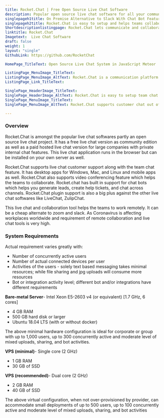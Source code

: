 ```yaml
---
title: Rocket.Chat | Free Open Source Live Chat Software
description: Popular open source live chat software for all your communication needs. Improve your communication with customers based on analytics provided out of box.
singlepageh1title: On Premise Alternative to Slack With Chat Bot Features.
singlepageh2title: Rocket.Chat is easy to setup and helps teams collaborate and provide live support. Improve transparency by centralizing internal and external communications.
Shortdescriptionlistingpage: Rocket.Chat lets communicate and collaborate with your team, share files, chat in real-time, or switch to video/audio conferencing.
linktitle: Rocket.Chat
Imagetext:  Live Chat Software 
draft: false
weight: 1
layout: "single"
GithubLink: https://github.com/RocketChat

HomePage_TitleText: Open Source Live Chat System in JavaScript Meteor

ListingPage_MenuImage_TitleText: 
ListingPage_MenuImage_AltText: Rocket.Chat is a communication platform for teams
ListingPage_Link_TitleText: 

SinglePage_HeaderImage_TitleText: 
SinglePage_HeaderImage_AltText: Rocket.Chat is easy to setup team chat application
SinglePage_MenuImage_TitleText: 
SinglePage_MenuImage_AltText: Rocket.Chat supports customer chat out of box

---
```

### **Overview**

Rocket.Chat is amongst the popular live chat softwares partly an open source live chat project. It has a free live chat version as community edition as well as a paid hosted live chat version for large companies with private internal chat features. This live chat application runs in the browser but can be installed on your own server as well.

Rocket.Chat supports live chat customer support along with the team chat feature. It has desktop apps for Windows, Mac, and Linux and mobile apps as well. Rocket.Chat also supports video conferencing feature which helps the teams to collaborate. Rocket.chat has built in support for chat bots which helps you generate leads, create help tickets, and chat across channels. Rocket.Chat plugin support is also a big plus against the other live chat softwares like LiveChat, ZulipChat.

This live chat and collaboration tool helps the teams to work remotely. It can be a cheap alternate to zoom and slack. As Coronavirus is affecting workplaces worldwide and requirement of remote collaboration and live chat tools is very high.  
<a class="anchor" id="requirements" name="requirements"></a>

### System Requirements

Actual requirement varies greatly with:

- Number of concurrently active users
- Number of actual connected devices per user
- Activities of the users - solely text based messaging takes minimal resources; while file sharing and jpg uploads will consume more resources
- Bot or integration activity level; different bot and/or integrations have different requirements
 
 **Bare-metal Server**- Intel Xeon E5-2603 v4 (or equivalent) \[1.7 GHz, 6 cores\]
- 4 GB RAM
- 500 GB hard disk or larger
- Ubuntu 18.04 LTS (with or without docker)
 
The above minimal hardware configuration is ideal for corporate or group with up to 1,000 users, up to 300 concurrently active and moderate level of mixed uploads, sharing, and bot activities.

 **VPS (minimal)**- Single core (2 GHz)
- 1 GB RAM
- 30 GB of SSD
 
 **VPS (recommended)**- Dual core (2 GHz)
- 2 GB RAM
- 40 GB of SSD
 
The above virtual configuration, when not over-provisioned by provider, can accommodate small deployments of up to 500 users, up to 100 concurrently active and moderate level of mixed uploads, sharing, and bot activities
